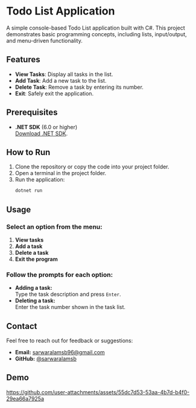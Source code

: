 # Todo List Application
A simple console-based Todo List application built with C#. This project demonstrates basic programming concepts, including lists, input/output, and menu-driven functionality.

## Features
- **View Tasks**: Display all tasks in the list.
- **Add Task**: Add a new task to the list.
- **Delete Task**: Remove a task by entering its number.
- **Exit**: Safely exit the application.

## Prerequisites
- **.NET SDK** (6.0 or higher)  
  [Download .NET SDK](https://dotnet.microsoft.com/download).

## How to Run
1. Clone the repository or copy the code into your project folder.
2. Open a terminal in the project folder.
3. Run the application:
   ```bash
   dotnet run

## Usage
### Select an option from the menu:
1. **View tasks**  
2. **Add a task**  
3. **Delete a task**  
4. **Exit the program**

### Follow the prompts for each option:
- **Adding a task:**  
  Type the task description and press `Enter`.
- **Deleting a task:**  
  Enter the task number shown in the task list.

## Contact
Feel free to reach out for feedback or suggestions:
- **Email:** [sarwaralamsb96@gmail.com](mailto:sarwaralamsb96@gmail.com)  
- **GitHub:** [@sarwaralamsb](https://github.com/sarwaralamsb)


## Demo
https://github.com/user-attachments/assets/55dc7d53-53aa-4b7d-b4f0-29ea66a7925a


